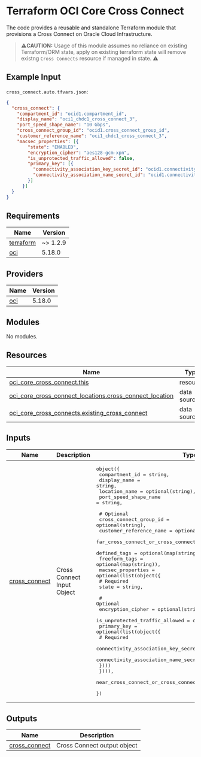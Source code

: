 # Terraform OCI Core Cross Connect
The code provides a reusable and standalone Terraform module that provisions a Cross Connect on Oracle Cloud Infrastructure.


>⚠️**CAUTION:** Usage of this module assumes no reliance on existing Terraform/ORM state, apply on existing terraform state will remove existng `Cross Connects` resource if managed in state. ⚠️


## Example Input
`cross_connect.auto.tfvars.json`:
```json
{
  "cross_connect": {
    "compartment_id": "ocid1.compartment_id",
    "display_name": "oci1_chdc1_cross_connect_3",
    "port_speed_shape_name": "10 Gbps",
    "cross_connect_group_id": "ocid1.cross_connect_group_id",
    "customer_reference_name": "oci1_chdc1_cross_connect_3",
    "macsec_properties": [{
        "state": "ENABLED",
        "encryption_cipher": "aes128-gcm-xpn",
        "is_unprotected_traffic_allowed": false,
        "primary_key": [{
          "connectivity_association_key_secret_id": "ocid1.connectivity_association_key_secret_id",
          "connectivity_association_name_secret_id": "ocid1.connectivity_association_name_secret_id"
        }]
      }]
  }
}
```

<!-- BEGIN_TF_DOCS -->
## Requirements

| Name | Version |
|------|---------|
| <a name="requirement_terraform"></a> [terraform](#requirement\_terraform) | ~> 1.2.9 |
| <a name="requirement_oci"></a> [oci](#requirement\_oci) | 5.18.0 |

## Providers

| Name | Version |
|------|---------|
| <a name="provider_oci"></a> [oci](#provider\_oci) | 5.18.0 |

## Modules

No modules.

## Resources

| Name | Type |
|------|------|
| [oci_core_cross_connect.this](https://registry.terraform.io/providers/oracle/oci/5.18.0/docs/resources/core_cross_connect) | resource |
| [oci_core_cross_connect_locations.cross_connect_location](https://registry.terraform.io/providers/oracle/oci/5.18.0/docs/data-sources/core_cross_connect_locations) | data source |
| [oci_core_cross_connects.existing_cross_connect](https://registry.terraform.io/providers/oracle/oci/5.18.0/docs/data-sources/core_cross_connects) | data source |

## Inputs

| Name | Description | Type | Default | Required |
|------|-------------|------|---------|:--------:|
| <a name="input_cross_connect"></a> [cross\_connect](#input\_cross\_connect) | Cross Connect Input Object | <pre>object({<br>    compartment_id        = string,<br>    display_name          = string,<br>    location_name         = optional(string),<br>    port_speed_shape_name = string,<br><br>    # Optional<br>    cross_connect_group_id                      = optional(string),<br>    customer_reference_name                     = optional(string),<br>    far_cross_connect_or_cross_connect_group_id = optional(string),<br>    defined_tags                                = optional(map(string)),<br>    freeform_tags                               = optional(map(string)),<br>    macsec_properties = optional(list(object({<br>      # Required<br>      state = string,<br><br>      # Optional<br>      encryption_cipher              = optional(string),<br>      is_unprotected_traffic_allowed = optional(bool),<br>      primary_key = optional(list(object({<br>        # Required<br>        connectivity_association_key_secret_id  = string,<br>        connectivity_association_name_secret_id = string,<br>      })))<br>    }))),<br>    near_cross_connect_or_cross_connect_group_id = optional(string),<br>  })</pre> | n/a | yes |

## Outputs

| Name | Description |
|------|-------------|
| <a name="output_cross_connect"></a> [cross\_connect](#output\_cross\_connect) | Cross Connect output object |
<!-- END_TF_DOCS -->